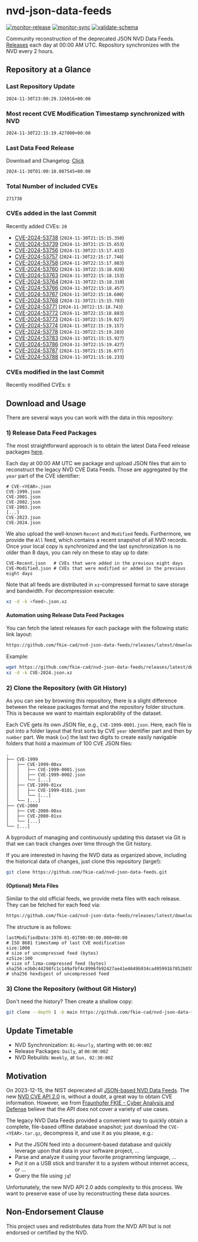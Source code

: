 # nvd-json-data-feeds

[![monitor-release](https://github.com/fkie-cad/nvd-json-data-feeds/actions/workflows/monitor_release.yml/badge.svg)](https://github.com/fkie-cad/nvd-json-data-feeds/actions/workflows/monitor_release.yml)
[![monitor-sync](https://github.com/fkie-cad/nvd-json-data-feeds/actions/workflows/monitor_sync.yml/badge.svg)](https://github.com/fkie-cad/nvd-json-data-feeds/actions/workflows/monitor_sync.yml)
[![validate-schema](https://github.com/fkie-cad/nvd-json-data-feeds/actions/workflows/validate_schema.yml/badge.svg)](https://github.com/fkie-cad/nvd-json-data-feeds/actions/workflows/validate_schema.yml)

Community reconstruction of the deprecated JSON NVD Data Feeds.
[Releases](https://github.com/fkie-cad/nvd-json-data-feeds/releases/latest) each day at 00:00 AM UTC.
Repository synchronizes with the NVD every 2 hours.

## Repository at a Glance

### Last Repository Update

```plain
2024-11-30T23:00:29.326916+00:00
```

### Most recent CVE Modification Timestamp synchronized with NVD

```plain
2024-11-30T22:15:19.427000+00:00
```

### Last Data Feed Release

Download and Changelog: [Click](https://github.com/fkie-cad/nvd-json-data-feeds/releases/latest)

```plain
2024-11-30T01:00:10.087545+00:00
```

### Total Number of included CVEs

```plain
271738
```

### CVEs added in the last Commit

Recently added CVEs: `20`

- [CVE-2024-53738](CVE-2024/CVE-2024-537xx/CVE-2024-53738.json) (`2024-11-30T21:15:15.350`)
- [CVE-2024-53739](CVE-2024/CVE-2024-537xx/CVE-2024-53739.json) (`2024-11-30T21:15:15.653`)
- [CVE-2024-53756](CVE-2024/CVE-2024-537xx/CVE-2024-53756.json) (`2024-11-30T22:15:17.433`)
- [CVE-2024-53757](CVE-2024/CVE-2024-537xx/CVE-2024-53757.json) (`2024-11-30T22:15:17.740`)
- [CVE-2024-53758](CVE-2024/CVE-2024-537xx/CVE-2024-53758.json) (`2024-11-30T22:15:17.883`)
- [CVE-2024-53760](CVE-2024/CVE-2024-537xx/CVE-2024-53760.json) (`2024-11-30T22:15:18.020`)
- [CVE-2024-53763](CVE-2024/CVE-2024-537xx/CVE-2024-53763.json) (`2024-11-30T22:15:18.153`)
- [CVE-2024-53764](CVE-2024/CVE-2024-537xx/CVE-2024-53764.json) (`2024-11-30T22:15:18.310`)
- [CVE-2024-53766](CVE-2024/CVE-2024-537xx/CVE-2024-53766.json) (`2024-11-30T22:15:18.457`)
- [CVE-2024-53767](CVE-2024/CVE-2024-537xx/CVE-2024-53767.json) (`2024-11-30T22:15:18.600`)
- [CVE-2024-53768](CVE-2024/CVE-2024-537xx/CVE-2024-53768.json) (`2024-11-30T21:15:15.783`)
- [CVE-2024-53771](CVE-2024/CVE-2024-537xx/CVE-2024-53771.json) (`2024-11-30T22:15:18.743`)
- [CVE-2024-53772](CVE-2024/CVE-2024-537xx/CVE-2024-53772.json) (`2024-11-30T22:15:18.883`)
- [CVE-2024-53773](CVE-2024/CVE-2024-537xx/CVE-2024-53773.json) (`2024-11-30T22:15:19.027`)
- [CVE-2024-53774](CVE-2024/CVE-2024-537xx/CVE-2024-53774.json) (`2024-11-30T22:15:19.157`)
- [CVE-2024-53778](CVE-2024/CVE-2024-537xx/CVE-2024-53778.json) (`2024-11-30T22:15:19.283`)
- [CVE-2024-53783](CVE-2024/CVE-2024-537xx/CVE-2024-53783.json) (`2024-11-30T21:15:15.927`)
- [CVE-2024-53786](CVE-2024/CVE-2024-537xx/CVE-2024-53786.json) (`2024-11-30T22:15:19.427`)
- [CVE-2024-53787](CVE-2024/CVE-2024-537xx/CVE-2024-53787.json) (`2024-11-30T21:15:16.077`)
- [CVE-2024-53788](CVE-2024/CVE-2024-537xx/CVE-2024-53788.json) (`2024-11-30T21:15:16.233`)


### CVEs modified in the last Commit

Recently modified CVEs: `0`



## Download and Usage

There are several ways you can work with the data in this repository:

### 1) Release Data Feed Packages

The most straightforward approach is to obtain the latest Data Feed release packages [here](https://github.com/fkie-cad/nvd-json-data-feeds/releases/latest).

Each day at 00:00 AM UTC we package and upload JSON files that aim to reconstruct the legacy NVD CVE Data Feeds.
Those are aggregated by the `year` part of the CVE identifier:

```
# CVE-<YEAR>.json
CVE-1999.json
CVE-2001.json
CVE-2002.json
CVE-2003.json
[...]
CVE-2023.json
CVE-2024.json
```

We also upload the well-known `Recent` and `Modified` feeds.
Furthermore, we provide the `All` feed, which contains a recent snapshot of all NVD records.
Once your local copy is synchronized and the last synchronization is no older than 8 days, you can rely on these to stay up to date:

```plain
CVE-Recent.json   # CVEs that were added in the previous eight days
CVE-Modified.json # CVEs that were modified or added in the previous eight days
```

Note that all feeds are distributed in `xz`-compressed format to save storage and bandwidth.
For decompression execute:

```sh
xz -d -k <feed>.json.xz
```

#### Automation using Release Data Feed Packages

You can fetch the latest releases for each package with the following static link layout:

```sh
https://github.com/fkie-cad/nvd-json-data-feeds/releases/latest/download/CVE-<YEAR>.json.xz
```

Example:

```sh
wget https://github.com/fkie-cad/nvd-json-data-feeds/releases/latest/download/CVE-2024.json.xz
xz -d -k CVE-2024.json.xz
```

### 2) Clone the Repository (with Git History)

As you can see by browsing this repository, there is a slight difference between the release packages format and the repository folder structure.
This is because we want to maintain explorability of the dataset.

Each CVE gets its own JSON file, e.g., `CVE-1999-0001.json`.
Here, each file is put into a folder layout that first sorts by CVE `year` identifier part and then by `number` part.
We mask (`xx`) the last two digits to create easily navigable folders that hold a maximum of 100 CVE JSON files:

```plain
.
├── CVE-1999
│   ├── CVE-1999-00xx
│   │   ├── CVE-1999-0001.json
│   │   ├── CVE-1999-0002.json
│   │   └── [...]
│   ├── CVE-1999-01xx
│   │   ├── CVE-1999-0101.json
│   │   └── [...]
│   └── [...]
├── CVE-2000
│   ├── CVE-2000-00xx
│   ├── CVE-2000-01xx
│   └── [...]
└── [...]
```

A byproduct of managing and continuously updating this dataset via Git is that we can track changes over time through the Git history.

If you are interested in having the NVD data as organized above, including the historical data of changes, just clone this repository (large!):

```sh
git clone https://github.com/fkie-cad/nvd-json-data-feeds.git
```

#### (Optional) Meta Files

Similar to the old official feeds, we provide meta files with each release. They can be fetched for each feed via:

```sh
https://github.com/fkie-cad/nvd-json-data-feeds/releases/latest/download/CVE-<YEAR>.meta
```

The structure is as follows:

```plain
lastModifiedDate:1970-01-01T00:00:00.000+00:00                          # ISO 8601 timestamp of last CVE modification
size:1000                                                               # size of uncompressed feed (bytes)
xzSize:100                                                              # size of lzma-compressed feed (bytes)
sha256:e3b0c44298fc1c149afbf4c8996fb92427ae41e4649b934ca495991b7852b855 # sha256 hexdigest of uncompressed feed
```

### 3) Clone the Repository (without Git History)

Don't need the history? Then create a shallow copy:

```sh
git clone --depth 1 -b main https://github.com/fkie-cad/nvd-json-data-feeds.git
```


## Update Timetable

* NVD Synchronization: `Bi-Hourly`, starting with `00:00:00Z`
* Release Packages: `Daily`, at `00:00:00Z`
* NVD Rebuilds: `Weekly`, at `Sun, 02:30:00Z`


## Motivation

On 2023-12-15, the NIST deprecated all [JSON-based NVD Data Feeds](https://nvd.nist.gov/vuln/data-feeds#divRetirementBanner-1).
The new [NVD CVE API 2.0](https://nvd.nist.gov/developers/vulnerabilities) is, without a doubt, a great way to obtain CVE information.
However, we from [Fraunhofer FKIE - Cyber Analysis and Defense](https://www.fkie.fraunhofer.de/en/departments/cad.html) believe that the API does not cover a variety of use cases.

The legacy NVD Data Feeds provided a convenient way to quickly obtain a complete, file-based offline database snapshot; just download the `CVE-<YEAR>.tar.gz`, decompress it, and use it as you please, e.g.:

- Put the JSON feed into a document-based database and quickly leverage upon that data in your software project, ...
- Parse and analyze it using your favorite programming language, ...
- Put it on a USB stick and transfer it to a system without internet access, or ...
- Query the file using `jq`!

Unfortunately, the new NVD API 2.0 adds complexity to this process.
We want to preserve ease of use by reconstructing these data sources.

## Non-Endorsement Clause

This project uses and redistributes data from the NVD API but is not endorsed or certified by the NVD.